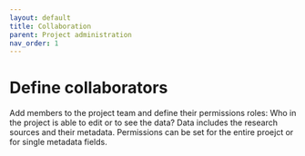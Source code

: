 ```yaml
---
layout: default
title: Collaboration
parent: Project administration
nav_order: 1
---
```


# Define collaborators

Add members to the project team and define their permissions roles: Who in the project is able to edit or to see the data? Data includes the research sources and their metadata. Permissions can be set for the entire proejct or for single metadata fields.
